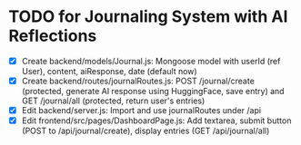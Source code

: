 # TODO for Journaling System with AI Reflections

- [x] Create backend/models/Journal.js: Mongoose model with userId (ref User), content, aiResponse, date (default now)
- [x] Create backend/routes/journalRoutes.js: POST /journal/create (protected, generate AI response using HuggingFace, save entry) and GET /journal/all (protected, return user's entries)
- [x] Edit backend/server.js: Import and use journalRoutes under /api
- [x] Edit frontend/src/pages/DashboardPage.js: Add textarea, submit button (POST to /api/journal/create), display entries (GET /api/journal/all)
